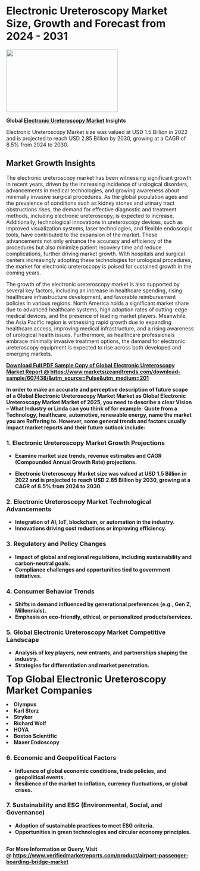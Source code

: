 <H1>Electronic Ureteroscopy Market Size, Growth and Forecast from 2024 - 2031</H1><img class="aligncenter size-medium wp-image-584254" src="https://thirdeyenews.in/wp-content/uploads/2024/09/Global-Market-Research-300x168.jpeg" alt="" width="300" height="168" /><p><strong>Global&nbsp;<a href="https://www.marketsizeandtrends.com/download-sample/607438/&amp;utm_source=Pulse&amp;utm_medium=201">Electronic Ureteroscopy Market</a> Insights</strong></p><p>Electronic Ureteroscopy Market size was valued at USD 1.5 Billion in 2022 and is projected to reach USD 2.85 Billion by 2030, growing at a CAGR of 8.5% from 2024 to 2030.</p><p><h2>Market Growth Insights</h2> <p>The electronic ureteroscopy market has been witnessing significant growth in recent years, driven by the increasing incidence of urological disorders, advancements in medical technologies, and growing awareness about minimally invasive surgical procedures. As the global population ages and the prevalence of conditions such as kidney stones and urinary tract obstructions rises, the demand for effective diagnostic and treatment methods, including electronic ureteroscopy, is expected to increase. Additionally, technological innovations in ureteroscopy devices, such as improved visualization systems, laser technologies, and flexible endoscopic tools, have contributed to the expansion of the market. These advancements not only enhance the accuracy and efficiency of the procedures but also minimize patient recovery time and reduce complications, further driving market growth. With hospitals and surgical centers increasingly adopting these technologies for urological procedures, the market for electronic ureteroscopy is poised for sustained growth in the coming years.</p> <p><strong><a href="#"></a></strong></p> <p>The growth of the electronic ureteroscopy market is also supported by several key factors, including an increase in healthcare spending, rising healthcare infrastructure development, and favorable reimbursement policies in various regions. North America holds a significant market share due to advanced healthcare systems, high adoption rates of cutting-edge medical devices, and the presence of leading market players. Meanwhile, the Asia Pacific region is witnessing rapid growth due to expanding healthcare access, improving medical infrastructure, and a rising awareness of urological health issues. Furthermore, as healthcare professionals embrace minimally invasive treatment options, the demand for electronic ureteroscopy equipment is expected to rise across both developed and emerging markets.</p> <p><strong><a href="#"></p><p><span class=""><strong>Download Full PDF Sample Copy of Global Electronic Ureteroscopy Market Report</strong> @ <a href="https://www.marketsizeandtrends.com/download-sample/607438/&amp;utm_source=Pulse&amp;utm_medium=201" target="_blank">https://www.marketsizeandtrends.com/download-sample/607438/&amp;utm_source=Pulse&amp;utm_medium=201</a></span></p><p>In order to make an accurate and perceptive description of future scope of a Global&nbsp;Electronic Ureteroscopy Market Market as Global&nbsp;Electronic Ureteroscopy Market Market of 2025, you need to describe a clear Vision &ndash; What Industry or Linda can you think of for example: Quote from a Technology, healthcare, automotive, renewable energy, name the market you are Reffering to. However, some general trends and factors usually impact market reports and their future outlook include:</p><h3>1.&nbsp;<strong>Electronic Ureteroscopy Market Growth Projections</strong></h3><ul><li>Examine market size trends, revenue estimates and CAGR (Compounded Annual Growth Rate) projections.</li><li><p>Electronic Ureteroscopy Market size was valued at USD 1.5 Billion in 2022 and is projected to reach USD 2.85 Billion by 2030, growing at a CAGR of 8.5% from 2024 to 2030.</p></li></ul><h3>2.&nbsp;<strong>Electronic Ureteroscopy Market Technological Advancements</strong></h3><ul><li>Integration of AI, IoT, blockchain, or automation in the industry.</li><li>Innovations driving cost reductions or improving efficiency.</li></ul><h3>3.&nbsp;<strong>Regulatory and Policy Changes</strong></h3><ul><li>Impact of global and regional regulations, including sustainability and carbon-neutral goals.</li><li>Compliance challenges and opportunities tied to government initiatives.</li></ul><h3>4.&nbsp;<strong>Consumer Behavior Trends</strong></h3><ul><li>Shifts in demand influenced by generational preferences (e.g., Gen Z, Millennials).</li><li>Emphasis on eco-friendly, ethical, or personalized products/services.</li></ul><h3>5.&nbsp;<strong>Global Electronic Ureteroscopy Market Competitive Landscape</strong></h3><ul><li>Analysis of key players, new entrants, and partnerships shaping the industry.</li><li>Strategies for differentiation and market penetration.</li></ul><p data-pm-slice="1 1 []"><span style="color: inherit; font-family: inherit; font-size: 25px;">Top Global Electronic Ureteroscopy Market Companies</span></p><div class="" data-test-id=""><p><li>Olympus</li><li> Karl Storz</li><li> Stryker</li><li> Richard Wolf</li><li> HOYA</li><li> Boston Scientific</li><li> Maxer Endoscopy</li></p></div><h3>6.&nbsp;<strong>Economic and Geopolitical Factors</strong></h3><ul><li>Influence of global economic conditions, trade policies, and geopolitical events.</li><li>Resilience of the market to inflation, currency fluctuations, or global crises.</li></ul><h3>7.&nbsp;<strong>Sustainability and ESG (Environmental, Social, and Governance)</strong></h3><ul><li>Adoption of sustainable practices to meet ESG criteria.</li><li>Opportunities in green technologies and circular economy principles.</li></ul><h2><strong style="font-size: 14px;">For More Information or Query, Visit @&nbsp;</strong><a style="background-color: #ffffff; font-size: 14px;" href="https://www.marketsizeandtrends.com/report/electronic-ureteroscopy-market/" target="_blank">https://www.verifiedmarketreports.com/product/airport-passenger-boarding-bridge-market</a></h2>
